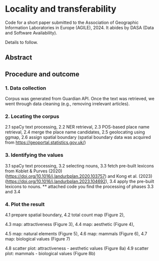 # Locality and transferability

Code for a short paper submitted to the Association of Geographic Information Laboratories in Europe (AGILE), 2024. 
It abides by DASA (Data and Software Availability). 

Details to follow. 


## Abstract




## Procedure and outcome 

### 1. Data collection
Corpus was generated from Guardian API. Once the text was retrieved, we went through data cleaning (e.g., removing irrelevant articles). 

### 2. Locating the corpus 
2.1 spaCy text processing, 2.2 NER retrieval, 2.3 POS-based place name retrieval, 2.4 merge the place name candidates, 
2.5 geolocating using ggmap, 
2.6 assign spatial boundary (spatial boundary data was acquired from https://geoportal.statistics.gov.uk/)

### 3. Identifying the values 
3.1 spaCy text processing, 3.2 selecting nouns, 
3.3 fetch pre-built lexicons from Koblet & Purves (2020) (https://doi.org/10.1016/j.landurbplan.2020.103757) and Kong et al. (2023) (https://doi.org/10.1016/j.landurbplan.2023.104692), 
3.4 apply the pre-built lexicons to nouns. 
** attached code you find the processing of phases 3.3 and 3.4

### 4. Plot the result 
4.1 prepare spatial boundary, 
4.2 total count map (Figure 2), 

4.3 map: attractiveness (Figure 3), 4.4 map: aesthetic (Figure 4), 

4.5 map: natural elements (Figure 5), 4.6 map: mammals (Figure 6), 4.7 map: biological values (Figure 7)

4.8 scatter plot: attractiveness - aesthetic values (Figure 8a)
4.9 scatter plot: mammals - biological values (Figure 8b)


